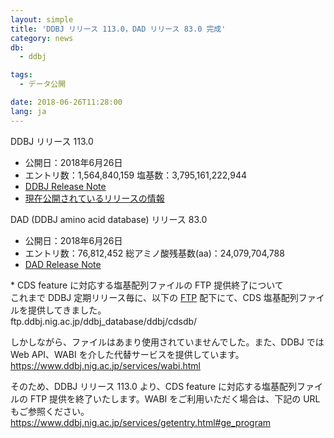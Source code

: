 ```yaml
---
layout: simple
title: 'DDBJ リリース 113.0，DAD リリース 83.0 完成'
category: news
db:
  - ddbj

tags:
  - データ公開

date: 2018-06-26T11:28:00
lang: ja
---
```


<p><span class="bold">DDBJ リリース 113.0</span></p>

<ul class="bottom_space">
    <li><span class="bold">公開日：</span>2018年6月26日</li>
    <li><span class="bold">エントリ数：</span>1,564,840,159 <span class="bold">塩基数：</span>3,795,161,222,944</li>
    <li><a href="ftp://ftp.ddbj.nig.ac.jp/ddbj_database/release_note_archive/ddbj/ddbjrel.113.txt">DDBJ Release Note</a></li>
    <li><a href="/latest-releases.html">現在公開されているリリースの情報</a></li>
</ul>

<p><span class="bold">DAD (DDBJ amino acid database) リリース 83.0</span></p>

<ul>
    <li><span class="bold">公開日：</span>2018年6月26日</li>
    <li><span class="bold">エントリ数：</span>76,812,452 <span class="bold">総アミノ酸残基数(aa)：</span>24,079,704,788</li>
    <li><a href="ftp://ftp.ddbj.nig.ac.jp/ddbj_database/release_note_archive/dad/dadrel.83.txt">DAD Release Note</a></li>
</ul>

<p class="top_space"><span class="red bold">*</span> <span class="bold">CDS feature に対応する塩基配列ファイルの FTP 提供終了について</span><br>これまで DDBJ 定期リリース毎に、以下の <a href="ftp://ftp.ddbj.nig.ac.jp/">FTP</a> 配下にて、CDS 塩基配列ファイルを提供してきました。 <br>ftp.ddbj.nig.ac.jp/ddbj_database/ddbj/cdsdb/</p>

<p>しかしながら、ファイルはあまり使用されていませんでした。また、DDBJ では Web API、WABI を介した代替サービスを提供しています。<br><a href="/services/wabi.html">https://www.ddbj.nig.ac.jp/services/wabi.html</a></p>

<p>そのため、DDBJ リリース 113.0 より、CDS feature に対応する塩基配列ファイルの FTP 提供を終了いたします。WABI をご利用いただく場合は、下記の URL もご参照ください。<br><a href="/services/getentry.html#ge_program">https://www.ddbj.nig.ac.jp/services/getentry.html#ge_program</a></p>

